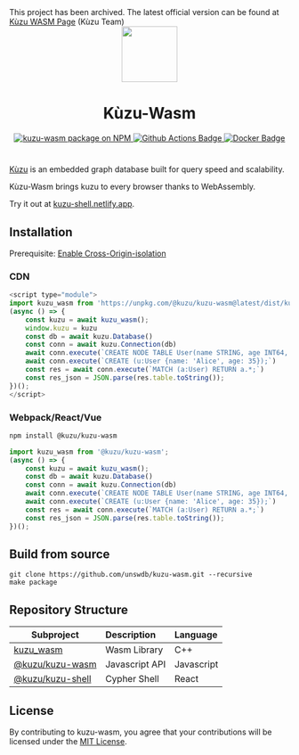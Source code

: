  <div>
  This project has been archived. The latest official version can be found at
  <a href="https://docs.kuzudb.com/client-apis/wasm">Kùzu WASM Page</a> (Kùzu Team)
</div>
<div align="center">
  <img src="https://raw.githubusercontent.com/unswdb/kuzu-wasm/main/misc/logo.png" height="100">
  <h1>Kùzu-Wasm</h1>
</div>

<div align="center">
  <a href="https://www.npmjs.com/package/@kuzu/kuzu-wasm/v/latest">
    <img src="https://img.shields.io/npm/v/@kuzu/kuzu-wasm?logo=npm" alt="kuzu-wasm package on NPM">
  </a>
  <a href="https://github.com/unswdb/kuzu-wasm/actions">
    <img src="https://github.com/unswdb/kuzu-wasm/actions/workflows/shell.yml/badge.svg?branch=main" alt="Github Actions Badge">
  </a>
    <a href="https://hub.docker.com/r/dylanshang/kuzu-wasm">
    <img src="https://img.shields.io/docker/image-size/dylanshang/kuzu-wasm?logo=Docker" alt="Docker Badge">
  </a>

</div>
<h1></h1>

[Kùzu](https://github.com/kuzudb/kuzu) is an embedded graph database built for query speed and scalability.

Kùzu-Wasm brings kuzu to every browser thanks to WebAssembly.


Try it out at [kuzu-shell.netlify.app](https://kuzu-shell.netlify.app).


## Installation
Prerequisite: [Enable Cross-Origin-isolation](https://web.dev/articles/cross-origin-isolation-guide?hl=en#enable_cross-origin_isolation)
### CDN
```javascript
<script type="module">
import kuzu_wasm from 'https://unpkg.com/@kuzu/kuzu-wasm@latest/dist/kuzu-browser.js';
(async () => {
    const kuzu = await kuzu_wasm();
    window.kuzu = kuzu
    const db = await kuzu.Database()
    const conn = await kuzu.Connection(db)
    await conn.execute(`CREATE NODE TABLE User(name STRING, age INT64, PRIMARY KEY (name))`)
    await conn.execute(`CREATE (u:User {name: 'Alice', age: 35});`)
    const res = await conn.execute(`MATCH (a:User) RETURN a.*;`)
    const res_json = JSON.parse(res.table.toString());
})();
</script>
```
### Webpack/React/Vue
```bash
npm install @kuzu/kuzu-wasm
```
```javascript
import kuzu_wasm from '@kuzu/kuzu-wasm';
(async () => {
    const kuzu = await kuzu_wasm();
    const db = await kuzu.Database()
    const conn = await kuzu.Connection(db)
    await conn.execute(`CREATE NODE TABLE User(name STRING, age INT64, PRIMARY KEY (name))`)
    await conn.execute(`CREATE (u:User {name: 'Alice', age: 35});`)
    const res = await conn.execute(`MATCH (a:User) RETURN a.*;`)
    const res_json = JSON.parse(res.table.toString());
})();
```

## Build from source
```shell
git clone https://github.com/unswdb/kuzu-wasm.git --recursive
make package
```

## Repository Structure

| Subproject                                               | Description    | Language   |
| -------------------------------------------------------- | :------------- | :--------- |
| [kuzu_wasm](/lib)                                      | Wasm Library   | C++        |
| [@kuzu/kuzu-wasm](/packages/kuzu-wasm)             | Javascript API | Javascript |
| [@kuzu/kuzu-shell](/packages/kuzu-shell) | Cypher Shell      | React       |

## License
By contributing to kuzu-wasm, you agree that your contributions will be licensed under the [MIT License](LICENSE.txt).